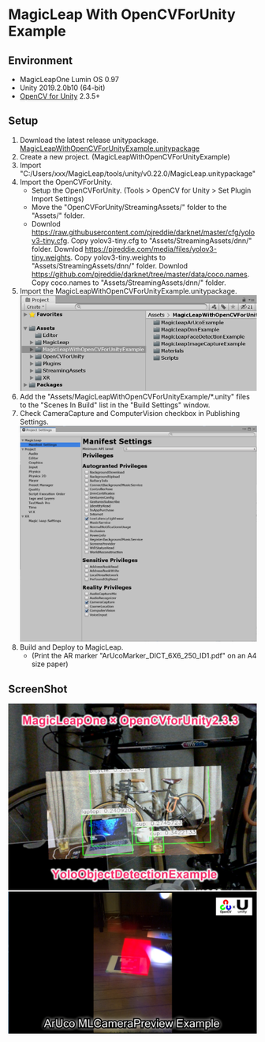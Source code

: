 # MagicLeap With OpenCVForUnity Example


## Environment
* MagicLeapOne Lumin OS 0.97
* Unity 2019.2.0b10 (64-bit)  
* [OpenCV for Unity](https://assetstore.unity.com/packages/tools/integration/opencv-for-unity-21088?aid=1011l4ehR) 2.3.5+ 


## Setup
1. Download the latest release unitypackage. [MagicLeapWithOpenCVForUnityExample.unitypackage](https://github.com/EnoxSoftware/MagicLeapWithOpenCVForUnityExample/releases)
1. Create a new project. (MagicLeapWithOpenCVForUnityExample)
1. Import "C:/Users/xxx/MagicLeap/tools/unity/v0.22.0/MagicLeap.unitypackage"
1. Import the OpenCVForUnity.
    * Setup the OpenCVForUnity. (Tools > OpenCV for Unity > Set Plugin Import Settings)
    * Move the "OpenCVForUnity/StreamingAssets/" folder to the "Assets/" folder.
    * Downlod https://raw.githubusercontent.com/pjreddie/darknet/master/cfg/yolov3-tiny.cfg. Copy yolov3-tiny.cfg to "Assets/StreamingAssets/dnn/" folder. Downlod  https://pjreddie.com/media/files/yolov3-tiny.weights. Copy yolov3-tiny.weights to "Assets/StreamingAssets/dnn/" folder. Downlod  https://github.com/pjreddie/darknet/tree/master/data/coco.names. Copy coco.names to "Assets/StreamingAssets/dnn/" folder.     
1. Import the MagicLeapWithOpenCVForUnityExample.unitypackage.
   ![setup.PNG](setup.PNG)
1. Add the "Assets/MagicLeapWithOpenCVForUnityExample/*.unity" files to the "Scenes In Build" list in the "Build Settings" window.
1. Check CameraCapture and ComputerVision checkbox in Publishing Settings.
   ![manifest_settings.PNG](manifest_settings.PNG)
1. Build and Deploy to MagicLeap.
    * (Print the AR marker "ArUcoMarker_DICT_6X6_250_ID1.pdf" on an A4 size paper)


## ScreenShot
![magicleap_yoloexample.jpg](magicleap_yoloexample.jpg) 
![aruco.PNG](aruco.PNG)


